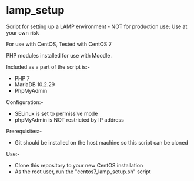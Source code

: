 # lamp_setup
Script for setting up a LAMP environment - NOT for production use; Use at your own risk

For use with CentOS, Tested with CentOS 7

PHP modules installed for use with Moodle.


Included as a part of the script is:-

-  PHP 7
-  MariaDB 10.2.29
-  PhpMyAdmin

Configuration:-

-  SELinux is set to permissive mode
-  phpMyAdmin is NOT restricted by IP address

Prerequisites:-

- Git should be installed on the host machine so this script can be cloned

Use:-

-  Clone this repository to your new CentOS installation
-  As the root user, run the "centos7_lamp_setup.sh" script

